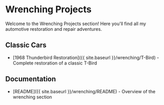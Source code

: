 # Wrenching Projects

Welcome to the Wrenching Projects section! Here you'll find all my automotive restoration and repair adventures.

## Classic Cars
- [1968 Thunderbird Restoration]({{ site.baseurl }}/wrenching/T-Bird) - Complete restoration of a classic T-Bird

## Documentation
- [README]({{ site.baseurl }}/wrenching/README) - Overview of the wrenching section 